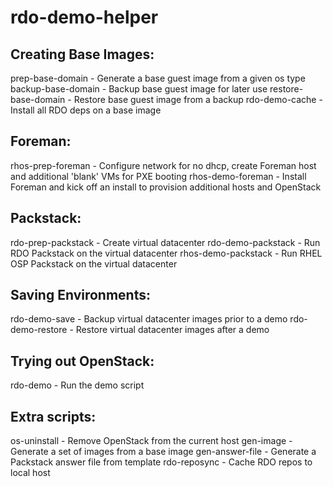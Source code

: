rdo-demo-helper
===============

Creating Base Images:
---------------------
prep-base-domain    - Generate a base guest image from a given os type
backup-base-domain  - Backup base guest image for later use
restore-base-domain - Restore base guest image from a backup
rdo-demo-cache      - Install all RDO deps on a base image

Foreman:
--------
rhos-prep-foreman   - Configure network for no dhcp, create Foreman host
                      and additional 'blank' VMs for PXE booting
rhos-demo-foreman   - Install Foreman and kick off an install to provision
                      additional hosts and OpenStack

Packstack:
----------
rdo-prep-packstack  - Create virtual datacenter
rdo-demo-packstack  - Run RDO Packstack on the virtual datacenter
rhos-demo-packstack - Run RHEL OSP Packstack on the virtual datacenter

Saving Environments:
--------------------
rdo-demo-save       - Backup virtual datacenter images prior to a demo
rdo-demo-restore    - Restore virtual datacenter images after a demo

Trying out OpenStack:
---------------------
rdo-demo            - Run the demo script

Extra scripts:
--------------
os-uninstall        - Remove OpenStack from the current host
gen-image           - Generate a set of images from a base image
gen-answer-file     - Generate a Packstack answer file from template
rdo-reposync        - Cache RDO repos to local host
